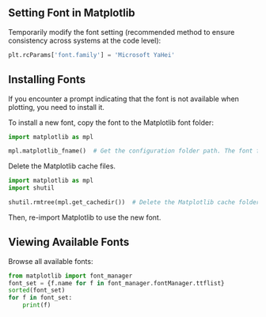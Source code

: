 ## Setting Font in Matplotlib

Temporarily modify the font setting (recommended method to ensure consistency across systems at the code level):

```python
plt.rcParams['font.family'] = 'Microsoft YaHei'
```

## Installing Fonts

If you encounter a prompt indicating that the font is not available when plotting, you need to install it.

To install a new font, copy the font to the Matplotlib font folder:

```python
import matplotlib as mpl

mpl.matplotlib_fname()  # Get the configuration folder path. The font folder is located at this path.
```

Delete the Matplotlib cache files.

```python
import matplotlib as mpl
import shutil

shutil.rmtree(mpl.get_cachedir())  # Delete the Matplotlib cache folder directly using code.
```

Then, re-import Matplotlib to use the new font.

## Viewing Available Fonts

Browse all available fonts:

```python
from matplotlib import font_manager
font_set = {f.name for f in font_manager.fontManager.ttflist}
sorted(font_set)
for f in font_set:
    print(f)
```